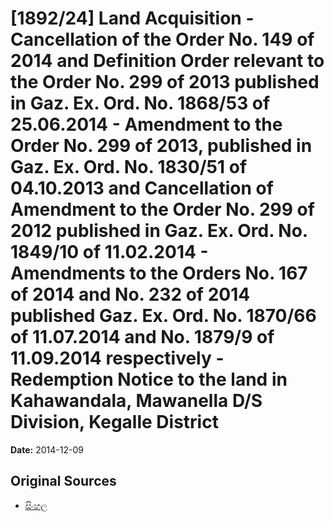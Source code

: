 # [1892/24] Land Acquisition - Cancellation of the Order No. 149 of 2014 and Definition Order relevant to the Order No. 299 of 2013 published in Gaz. Ex. Ord. No. 1868/53 of 25.06.2014 - Amendment to the Order No. 299 of 2013, published in Gaz. Ex. Ord. No. 1830/51 of 04.10.2013 and Cancellation of Amendment to the Order No. 299 of 2012 published in Gaz. Ex. Ord. No. 1849/10 of 11.02.2014 - Amendments to the Orders No. 167 of 2014 and No. 232 of 2014 published Gaz. Ex. Ord. No. 1870/66 of 11.07.2014 and No. 1879/9 of 11.09.2014 respectively - Redemption Notice to the land in Kahawandala, Mawanella D/S Division, Kegalle District

**Date:** 2014-12-09

## Original Sources

- [සිංහල](https://documents.gov.lk/view/extra-gazettes/2014/12/1892-24_S.pdf)
